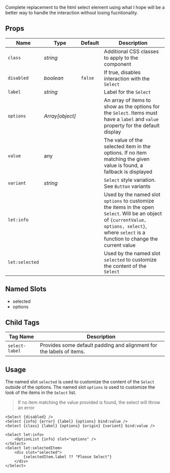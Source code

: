 Complete replacement to the html select element using what I hope will be a
better way to handle the interaction without losing fucntionality.

## Props
| Name | Type | Default | Description |
| --- | --- | --- | --- |
| `class` | _string_ | | Additional CSS classes to apply to the component
| `disabled` | _boolean_ | `false` | If true, disables interaction with the `Select`
| `label` | _string_ | | Label for the `Select`
| `options` | _Array[object]_ | | An array of items to show as the options for the `Select`. Items must have a `label` and `value` property for the default display
| `value` | any | | The value of the selected item in the options. If no item matching the given value is found, a fallback is displayed
| `variant` | _string_ | | `Select` style variation. See `Button` variants
| `let:info` | | | Used by the named slot `options` to customize the items in the open `Select`. Will be an object of `{currentValue, options, select}`, where `select` is a function to change the current value
| `let:selected` | | | Used by the named slot `selected` to customize the content of the `Select`

## Named Slots
- selected
- options

## Child Tags
| Tag Name | Description |
| --- | --- |
| `select-label` | Provides some default padding and alignment for the labels of items.

## Usage
The named slot `selected` is used to customize the content of the `Select`
outside of the options.
The named slot `options` is used to customize the look of the items in the
`Select` list.

> If no item matching the value provided is found, the select will throw an
> error

```svelte
<Select {disabled} />
<Select {info} {error} {label} {options} bind:value />
<Select {class} {label} {options} {origin} {variant} bind:value />

<Select let:info>
    <OptionList {info} slot="options" />
</Select>
<Select let:selectedItem>
    <div slot="selected">
        {selectedItem.label ?? "Please Select"}
    </div>
</Select>
```
